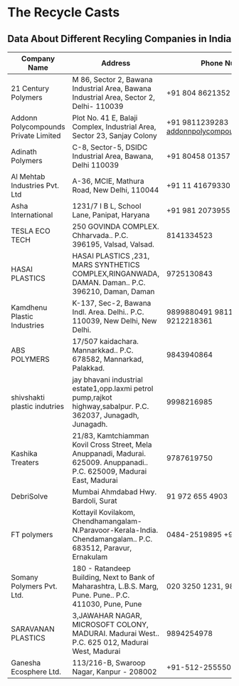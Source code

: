 # The Recycle Casts

## Data About Different Recyling Companies in India

|Company Name| Address | Phone Number | Website |
|---|---|---|---|
 21 Century Polymers |  M 86, Sector 2, Bawana Industrial Area, Bawana Industrial Area, Sector 2, Delhi- 110039 | +91 804 8621352 | [https://www.21centurypolymers.in](https://www.21centurypolymers.in)
 Addonn Polycompounds Private Limited | Plot No. 41 E, Balaji Complex, Industrial Area, Sector 23, Sanjay Colony | 	+91 9811239283 addonnpolycompounds@gmail.com | [www.addonnpolycompounds.com](www.addonnpolycompounds.com)
 Adinath Polymers | C-8, Sector-5, DSIDC Industrial Area, Bawana, Delhi 110039 | +91 80458 01357 | [www.absgranulesdelhi.in](www.absgranulesdelhi.in)
 Al Mehtab Industries Pvt. Ltd | A-36, MCIE, Mathura Road, New Delhi, 110044 | 	+91 11 41679330 | [	info@almehtabindustries.com](	info@almehtabindustries.com)
 Asha International | 1231/7 I B L, School Lane, Panipat, Haryana | +91 981 2073955 | [www.ashainternational.co.in](www.ashainternational.co.in)
 TESLA ECO TECH | 250 GOVINDA COMPLEX. Chharvada.. P.C. 396195, Valsad, Valsad. | 8141334523 | [https://telsaecotech.tradeindia.com/](https://telsaecotech.tradeindia.com/)
 HASAI PLASTICS | HASAI PLASTICS ,231, MARS SYNTHETICS COMPLEX,RINGANWADA, DAMAN. Daman.. P.C. 396210, Daman, Daman | 9725130843 | |
 Kamdhenu Plastic Industries | K-137, Sec-2, Bawana Indl. Area. Delhi.. P.C. 110039, New Delhi, New Delhi. | 9899880491 9811030156 9212218361 | |
 ABS POLYMERS | 17/507 kaidachara. Mannarkkad.. P.C. 678582, Mannarkad, Palakkad. | 9843940864 | [https://www.abspolymers.in/](https://www.abspolymers.in/)
 shivshakti plastic indutries | jay bhavani industrial estate1,opp.laxmi petrol pump,rajkot highway,sabalpur. P.C. 362037, Junagadh, Junagadh. | 9998216985
 Kashika Treaters | 21/83, Kamtchiamman Kovil Cross Street, Mela Anuppanadi, Madurai. 625009. Anuppanadi.. P.C. 625009, Madurai East, Madurai | 9787619750 | |
 DebriSolve | Mumbai Ahmdabad Hwy. Bardoli, Surat | 91 972 655 4903 | |
 FT polymers | Kottayil Kovilakom, Chendhamangalam- N.Paravoor-Kerala-India. Chendamangalam.. P.C. 683512, Paravur, Ernakulam | 0484-2519895 +919495970895 | |
 Somany Polymers Pvt. Ltd. | 180 - Ratandeep Building, Next to Bank of Maharashtra, L.B.S. Marg, Pune. Pune.. P.C. 411030, Pune, Pune | 020 3250 1231,  98 9032 4751 | |
 SARAVANAN PLASTICS | 3,JAWAHAR NAGAR, MICROSOFT COLONY, MADURAI. Madurai West.. P.C. 625 012, Madurai West, Madurai | 9894254978 | |
 Ganesha Ecosphere Ltd. | 113/216-B, Swaroop Nagar, Kanpur - 208002 | +91-512-2555505-06 | |